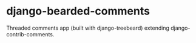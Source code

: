 # django-bearded-comments
Threaded comments app (built with django-treebeard) extending django-contrib-comments.
